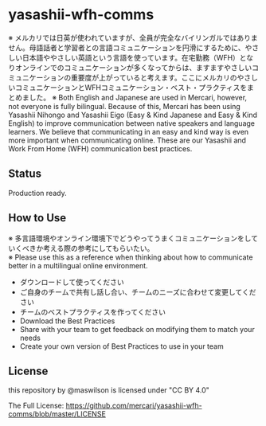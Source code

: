 # yasashii-wfh-comms
※ メルカリでは日英が使われていますが、全員が完全なバイリンガルではありません。母語話者と学習者との言語コミュニケーションを円滑にするために、やさしい日本語ややさしい英語という言語を使っています。在宅勤務（WFH）となりオンラインでのコミュニケーションが多くなってからは、ますますやさしいコミュニケーションの重要度が上がっていると考えます。ここにメルカリのやさしいコミュニケーションとWFHコミュニケーション・ベスト・プラクティスをまとめました。
※ Both English and Japanese are used in Mercari, however, not everyone is fully bilingual. Because of this, Mercari has been using Yasashii Nihongo and Yasashii Eigo (Easy & Kind Japanese and Easy & Kind English) to improve communication between native speakers and language learners. We believe that communicating in an easy and kind way is even more important when communicating online. These are our Yasashii and Work From Home (WFH) communication best practices.
## Status
Production ready.

## How to Use
※ 多言語環境やオンライン環境下でどうやってうまくコミュニケーションをしていくべきか考える際の参考にしてもらいたい。  
※ Please use this as a reference when thinking about how to communicate better in a multilingual online environment.

* ダウンロードして使ってください
* ご自身のチームで共有し話し合い、チームのニーズに合わせて変更してください
* チームのベストプラクティスを作ってください
* Download the Best Practices
* Share with your team to get feedback on modifying them to match your needs
* Create your own version of Best Practices to use in your team

## License
this repository by @maswilson is licensed under "CC BY 4.0"  

The Full License: https://github.com/mercari/yasashii-wfh-comms/blob/master/LICENSE
